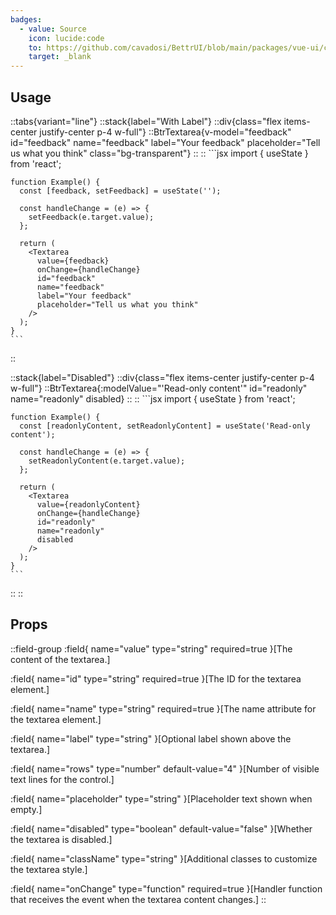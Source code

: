 ```yaml
---
badges:
  - value: Source
    icon: lucide:code
    to: https://github.com/cavadosi/BettrUI/blob/main/packages/vue-ui/components/Textarea.vue
    target: _blank
---
```


## Usage

::tabs{variant="line"}
  ::stack{label="With Label"}
    ::div{class="flex items-center justify-center p-4 w-full"}
    ::BtrTextarea{v-model="feedback" id="feedback" name="feedback" label="Your feedback" placeholder="Tell us what you think" class="bg-transparent"}
    ::
    ::
     ```jsx
    import { useState } from 'react';

    function Example() {
      const [feedback, setFeedback] = useState('');

      const handleChange = (e) => {
        setFeedback(e.target.value);
      };

      return (
        <Textarea
          value={feedback}
          onChange={handleChange}
          id="feedback"
          name="feedback"
          label="Your feedback"
          placeholder="Tell us what you think"
        />
      );
    }
    ```
  ::

  ::stack{label="Disabled"}
    ::div{class="flex items-center justify-center p-4 w-full"}
    ::BtrTextarea{:modelValue="'Read-only content'" id="readonly" name="readonly" disabled}
    ::
    ::
     ```jsx
    import { useState } from 'react';

    function Example() {
      const [readonlyContent, setReadonlyContent] = useState('Read-only content');

      const handleChange = (e) => {
        setReadonlyContent(e.target.value);
      };

      return (
        <Textarea
          value={readonlyContent}
          onChange={handleChange}
          id="readonly"
          name="readonly"
          disabled
        />
      );
    }
    ```
  ::
::
## Props

::field-group
  :field{
    name="value"
    type="string"
    required=true
  }[The content of the textarea.]

  :field{
    name="id"
    type="string"
    required=true
  }[The ID for the textarea element.]

  :field{
    name="name"
    type="string"
    required=true
  }[The name attribute for the textarea element.]

  :field{
    name="label"
    type="string"
  }[Optional label shown above the textarea.]

  :field{
    name="rows"
    type="number"
    default-value="4"
  }[Number of visible text lines for the control.]

  :field{
    name="placeholder"
    type="string"
  }[Placeholder text shown when empty.]

  :field{
    name="disabled"
    type="boolean"
    default-value="false"
  }[Whether the textarea is disabled.]

  :field{
    name="className"
    type="string"
  }[Additional classes to customize the textarea style.]

  :field{
    name="onChange"
    type="function"
    required=true
  }[Handler function that receives the event when the textarea content changes.]
::